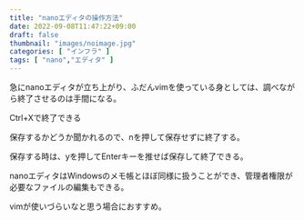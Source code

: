 ```yaml
---
title: "nanoエディタの操作方法"
date: 2022-09-08T11:47:22+09:00
draft: false
thumbnail: "images/noimage.jpg"
categories: [ "インフラ" ]
tags: [ "nano","エディタ" ]
---
```


急にnanoエディタが立ち上がり、ふだんvimを使っている身としては、調べながら終了させるのは手間になる。

Ctrl+Xで終了できる

保存するかどうか聞かれるので、nを押して保存せずに終了する。

保存する時は、yを押してEnterキーを推せば保存して終了できる。

nanoエディタはWindowsのメモ帳とほぼ同様に扱うことができ、管理者権限が必要なファイルの編集もできる。

vimが使いづらいなと思う場合におすすめ。


